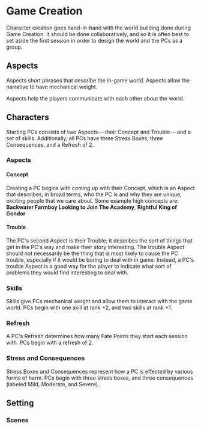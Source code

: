 # Game Creation

Character creation goes hand-in-hand with the world building done during Game
Creation. It should be done collaboratively, and so it is often best to set
aside the first session in order to design the world and the PCs as a group.

## Aspects

Aspects short phrases that describe the in-game world. Aspects allow the
narrative to have mechanical weight.

Aspects help the players communicate with each other about the world.

## Characters

Starting PCs consists of two Aspects---their Concept and Trouble---and a set
of skills. Additionally, all PCs have three Stress Boxes, three Consequences,
and a Refresh of 2.

### Aspects

#### Concept

Creating a PC begins with coming up with their Concept, which is an Aspect
that describes, in broad terms, who the PC is and why they are unique,
exciting people that we care about. Some example high concepts are:
**Backwater Farmboy Looking to Join The Academy**, **Rightful King of Gondor**

<!-- Add examples, perhaps from the example characters? -->

#### Trouble

The PC's second Aspect is their Trouble; it describes the sort of things that
get in the PC's way and make their story interesting. The trouble Aspect
should not necessarily be the thing that is most likely to cause the PC
trouble, especially if it would be boring to deal with in game.  Instead, a
PC's trouble Aspect is a good way for the player to indicate what sort of
problems they would find interesting to deal with.

<!-- TODO: Add examples, perhaps from the example characters? -->

### Skills

Skills give PCs mechanical weight and allow them to interact with the game
world. PCs begin with one skill at rank +2, and two skills at rank +1. 

### Refresh

A PC's Refresh determines how many Fate Points they start each session with.
PCs begin with a refresh of 2.

### Stress and Consequences

Stress Boxes and Consequences represent how a PC is effected by various forms
of harm. PCs begin with three stress boxes, and three consequences (labeled
Mild, Moderate, and Severe).

## Setting

### Scenes

<!-- Mention that every scene has aspects, even if not explicit. -->
